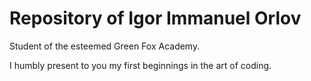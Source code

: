 # Repository of Igor Immanuel Orlov 
Student of the esteemed Green Fox Academy.

I humbly present to you my first beginnings in the art of coding.

